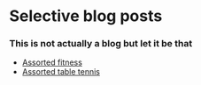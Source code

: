 # Selective blog posts

### This is not actually a blog but let it be that

* [Assorted fitness](/data/blog/stat_repr/fitness)
* [Assorted table tennis](/data/blog/stat_repr/ttennis)
